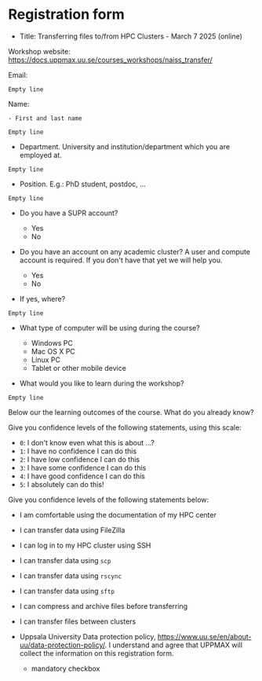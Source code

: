 # Registration form

<!-- markdownlint-disable MD013 --><!-- Allow long lines, to make those more copy-pastable -->

- Title: Transferring files to/from HPC Clusters  - March 7 2025 (online)

Workshop website: <https://docs.uppmax.uu.se/courses_workshops/naiss_transfer/>

Email:

```text
Empty line
```

Name:

    - First and last name

```text
Empty line
```

- Department.
  University and institution/department which you are employed at.

```text
Empty line
```

- Position.
  E.g.: PhD student, postdoc, ...

```text
Empty line
```

- Do you have a SUPR account?
    - Yes
    - No

- Do you have an account on any academic cluster?
  A user and compute account is required. If you don't have that yet we will help you.
    - Yes
    - No

- If yes, where?

```text
Empty line
```

- What type of computer will be using during the course?
    - Windows PC
    - Mac OS X PC
    - Linux PC
    - Tablet or other mobile device

- What would you like to learn during the workshop?

```text
Empty line
```

Below our the learning outcomes of the course.
What do you already know?

Give you confidence levels of the following statements,
using this scale:

- `0`: I don't know even what this is about ...?
- `1`: I have no confidence I can do this
- `2`: I have low confidence I can do this
- `3`: I have some confidence I can do this
- `4`: I have good confidence I can do this
- `5`: I absolutely can do this!

Give you confidence levels of the following statements below:

- I am comfortable using the documentation of my HPC center
- I can transfer data using FileZilla
- I can log in to my HPC cluster using SSH
- I can transfer data using `scp`
- I can transfer data using `rscync`
- I can transfer data using `sftp`
- I can compress and archive files before transferring
- I can transfer files between clusters

- Uppsala University Data protection policy, <https://www.uu.se/en/about-uu/data-protection-policy/>.
  I understand and agree that UPPMAX will collect the information on this registration form.
    - mandatory checkbox

<!-- markdownlint-enable MD013 -->
